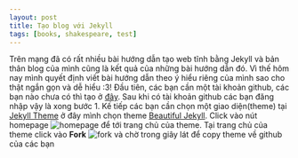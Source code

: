 ```yaml
---
layout: post
title: Tạo blog với Jekyll
tags: [books, shakespeare, test]
---
```


Trên mạng đã có rất nhiều bài hướng dẫn tạo web tĩnh bằng Jekyll và bản thân blog của mình cũng là kết quả của những bài hướng dẫn đó. Vì thế hôm nay mình quyết định viết bài hướng dẫn theo ý hiểu riêng của mình sao cho thật ngắn gọn và dễ hiểu :3!
Đầu tiên, các bạn cần một tài khoản github, các bạn nào chưa có thì tạo ở [đây](https://github.com/join?source=header-home). Sau khi có tài khoản github các bạn đăng nhập vậy là xong bước 1.
Kế tiếp các bạn cần chọn một giao diện(theme) tại [Jekyll Theme](http://themes.jekyllrc.org) ở đây mình chọn theme [Beautiful Jekyll](https://github.com/daattali/beautiful-jekyll). Click vào nút homepage ![homepage](https://v1gviq.by.files.1drv.com/y4m-gIkm3djKVC9Liy2nu58hE2UTYDaj4nBEdikr4pAcgNoD46US1UFM5ki3hFsovnmaVjNKTFPSgr9n0T0I4J5Vlx0o5jOHHkMRnVZvOVa2aQiiJ9NK5ja5yXkZav3r1hEwJ0crnhqZayEWHfm9C37trR7gaAP2aDXnm-OaL0tlGstmvHyLe0cSAYZjhPr3mWzQqCigYiLHdYm6IwHDB13oA/homepage.jpg?) để tới trang chủ của theme.
Tại trang chủ của theme click vào **Fork** ![fork](https://1drv.ms/u/s!Ah2vVp07ddkBhORsBV2OZYS8_x8L_A?e=Q6XgUd) và chờ trong giây lát để copy theme về github của các bạn
